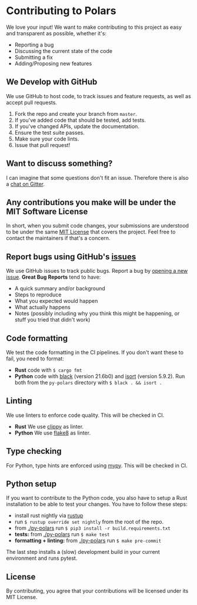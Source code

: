 # Contributing to Polars

We love your input! We want to make contributing to this project as easy and transparent as possible, whether it's:

- Reporting a bug
- Discussing the current state of the code
- Submitting a fix
- Adding/Proposing new features

## We Develop with GitHub

We use GitHub to host code, to track issues and feature requests, as well as accept pull requests.

1. Fork the repo and create your branch from `master`.
2. If you've added code that should be tested, add tests.
3. If you've changed APIs, update the documentation.
4. Ensure the test suite passes.
5. Make sure your code lints.
6. Issue that pull request!

## Want to discuss something?

I can imagine that some questions don't fit an issue.
Therefore there is also a [chat on Gitter](https://gitter.im/polars-rs/community).

## Any contributions you make will be under the MIT Software License

In short, when you submit code changes, your submissions are understood to be under the same
[MIT License](https://choosealicense.com/licenses/mit/) that covers the project.
Feel free to contact the maintainers if that's a concern.

## Report bugs using GitHub's [issues](https://github.com/pola-rs/polars/issues)

We use GitHub issues to track public bugs. Report a bug by [opening a new issue](https://github.com/pola-rs/polars/issues/new/choose).
**Great Bug Reports** tend to have:

- A quick summary and/or background
- Steps to reproduce
- What you expected would happen
- What actually happens
- Notes (possibly including why you think this might be happening, or stuff you tried that didn't work)

## Code formatting

We test the code formatting in the CI pipelines. If you don't want these to fail, you need to format:

- **Rust** code with `$ cargo fmt`
- **Python** code with [black](https://github.com/psf/black) (version 21.6b0) and [isort](https://github.com/PyCQA/isort) (version 5.9.2). Run both from the `py-polars` directory with `$ black . && isort .`

## Linting

We use linters to enforce code quality. This will be checked in CI.

- **Rust** We use [clippy](https://github.com/rust-lang/rust-clippy) as linter.
- **Python** We use [flake8](https://flake8.pycqa.org/en/latest/) as linter.

## Type checking

For Python, type hints are enforced using [mypy](https://github.com/python/mypy). This will be checked in CI.

## Python setup

If you want to contribute to the Python code, you also have to setup a Rust installation to be able to test your changes.
You have to follow these steps:

- install rust nightly via [rustup](https://www.rust-lang.org/tools/install)
- run `$ rustup override set nightly` from the root of the repo.
- from [./py-polars](./py-polars) run `$ pip3 install -r build.requirements.txt`
- **tests:** from [./py-polars](./py-polars) run `$ make test`
- **formatting + linting:** from [./py-polars](./py-polars) run `$ make pre-commit`

The last step installs a (slow) development build in your current environment and runs pytest.

## License

By contributing, you agree that your contributions will be licensed under its MIT License.
